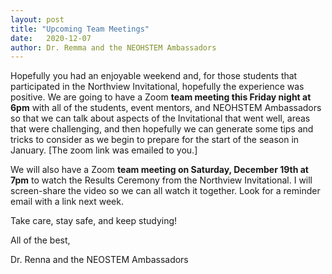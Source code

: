 ```yaml
---
layout: post 
title: "Upcoming Team Meetings"
date:   2020-12-07  
author: Dr. Remma and the NEOHSTEM Ambassadors
--- 
```


Hopefully you had an enjoyable weekend and, for those students that participated in the Northview Invitational, hopefully the experience was positive.  We are going to have a Zoom **team meeting this Friday night at 6pm** with all of the students, event mentors, and NEOHSTEM Ambassadors so that we can talk about aspects of the Invitational that went well, areas that were challenging, and then hopefully we can generate some tips and tricks to consider as we begin to prepare for the start of the season in January. [The zoom link was emailed to you.]

We will also have a Zoom **team meeting on Saturday, December 19th at 7pm** to watch the Results Ceremony from the Northview Invitational.  I will screen-share the video so we can all watch it together.  Look for a reminder email with a link next week.

 

Take care, stay safe, and keep studying!

 

All of the best,


Dr. Renna and the NEOSTEM Ambassadors
